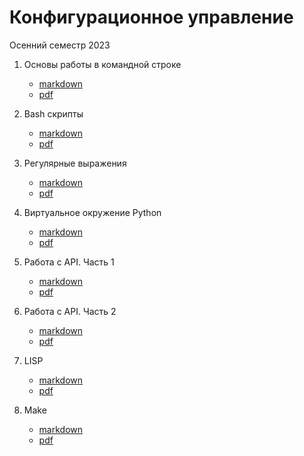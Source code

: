 # Конфигурационное управление

Осенний семестр 2023

1. Основы работы в командной строке

   * [markdown](https://github.com/Metaraddin/kis_cm/blob/main/pract/pract1.md)
   * [pdf](https://github.com/Metaraddin/kis_cm/blob/main/pract/pdf/pract1.pdf)

2. Bash скрипты

   * [markdown](https://github.com/Metaraddin/kis_cm/blob/main/pract/pract2.md)
   * [pdf](https://github.com/Metaraddin/kis_cm/blob/main/pract/pdf/pract2.pdf)

3. Регулярные выражения

   * [markdown](https://github.com/Metaraddin/kis_cm/blob/main/pract/pract3.md)
   * [pdf](https://github.com/Metaraddin/kis_cm/blob/main/pract/pdf/pract3.pdf)

4. Виртуальное окружение Python

   * [markdown](https://github.com/Metaraddin/kis_cm/blob/main/pract/pract4.md)
   * [pdf](https://github.com/Metaraddin/kis_cm/blob/main/pract/pdf/pract4.pdf)

5. Работа с API. Часть 1

   * [markdown](https://github.com/Metaraddin/kis_cm/blob/main/pract/pract5.md)
   * [pdf](https://github.com/Metaraddin/kis_cm/blob/main/pract/pdf/pract5.pdf)

6. Работа с API. Часть 2

   * [markdown](https://github.com/Metaraddin/kis_cm/blob/main/pract/pract6.md)
   * [pdf](https://github.com/Metaraddin/kis_cm/blob/main/pract/pdf/pract6.pdf)

7. LISP

   * [markdown](https://github.com/Metaraddin/kis_cm/blob/main/pract/pract7.md)
   * [pdf](https://github.com/Metaraddin/kis_cm/blob/main/pract/pdf/pract7.pdf)

8. Make

   * [markdown](https://github.com/Metaraddin/kis_cm/blob/main/pract/pract8.md)
   * [pdf](https://github.com/Metaraddin/kis_cm/blob/main/pract/pdf/pract8.pdf)
